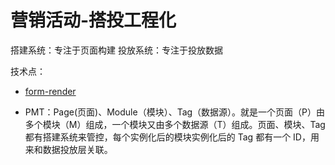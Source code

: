 # 营销活动-搭投工程化

搭建系统：专注于页面构建
投放系统：专注于投放数据

技术点：
- [form-render](https://alibaba.github.io/form-render/#/)

- PMT：Page(页面)、Module（模块）、Tag（数据源）。就是一个页面（P）由多个模块（M）组成，一个模块又由多个数据源（T）组成。页面、模块、Tag 都有搭建系统来管控，每个实例化后的模块实例化后的 Tag 都有一个 ID，用来和数据投放层关联。

